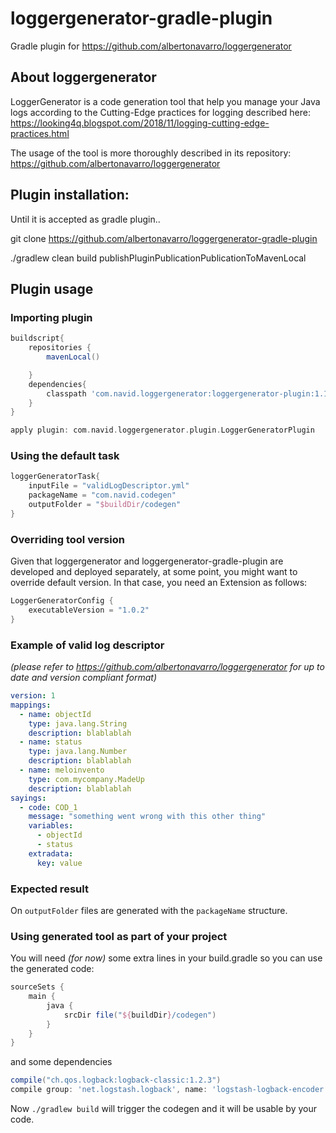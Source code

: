 # loggergenerator-gradle-plugin
Gradle plugin for https://github.com/albertonavarro/loggergenerator

## About loggergenerator
LoggerGenerator is a code generation tool that help you manage your Java logs according to 
the Cutting-Edge practices for logging described here: 
https://looking4q.blogspot.com/2018/11/logging-cutting-edge-practices.html

The usage of the tool is more thoroughly described in its repository: 
https://github.com/albertonavarro/loggergenerator

## Plugin installation:

Until it is accepted as gradle plugin..

git clone https://github.com/albertonavarro/loggergenerator-gradle-plugin

./gradlew clean build publishPluginPublicationPublicationToMavenLocal

## Plugin usage

### Importing plugin 

```groovy
buildscript{
    repositories {
        mavenLocal()

    }
    dependencies{
        classpath 'com.navid.loggergenerator:loggergenerator-plugin:1.1.0'
    }
}

apply plugin: com.navid.loggergenerator.plugin.LoggerGeneratorPlugin

```

### Using the default task

```groovy
loggerGeneratorTask{
    inputFile = "validLogDescriptor.yml"
    packageName = "com.navid.codegen"
    outputFolder = "$buildDir/codegen"
}
```

### Overriding tool version

Given that loggergenerator and loggergenerator-gradle-plugin are developed and deployed separately, 
at some point, you might want to override default version. In that case, you need an Extension as follows:

```groovy
LoggerGeneratorConfig {
    executableVersion = "1.0.2"
}
```

### Example of valid log descriptor 

*(please refer to https://github.com/albertonavarro/loggergenerator for up to date and version compliant format)*

```yml
version: 1
mappings:
  - name: objectId
    type: java.lang.String
    description: blablablah
  - name: status
    type: java.lang.Number
    description: blablablah
  - name: meloinvento
    type: com.mycompany.MadeUp
    description: blablablah
sayings:
  - code: COD_1
    message: "something went wrong with this other thing"
    variables:
      - objectId
      - status
    extradata:
      key: value
```

### Expected result

On `outputFolder` files are generated with the `packageName` structure.

### Using generated tool as part of your project

You will need *(for now)* some extra lines in your build.gradle so you can use the generated code:

```groovy
sourceSets {
    main {
        java {
            srcDir file("${buildDir}/codegen")
        }
    }
}
```

and some dependencies

```groovy
compile("ch.qos.logback:logback-classic:1.2.3")
compile group: 'net.logstash.logback', name: 'logstash-logback-encoder', version: '5.1'
```

Now `./gradlew build` will trigger the codegen and it will be usable by your code.
